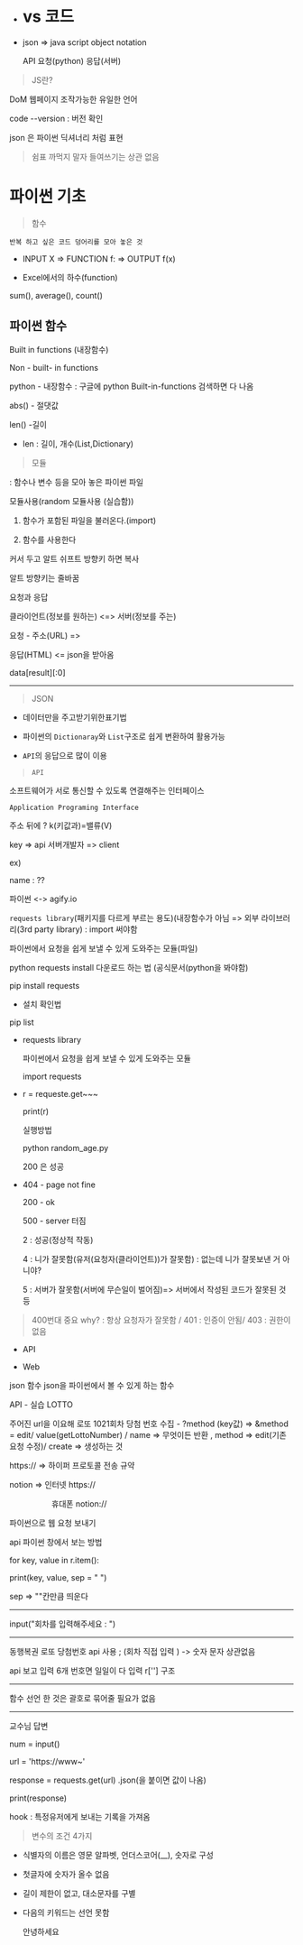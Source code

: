 - # vs 코드

- json =>  java script object notation
  
  API 요청(python) 응답(서버)

> JS란?

DoM 웹페이지 조작가능한 유일한 언어

code --version  : 버전 확인

json 은 파이썬 딕셔너리 처럼 표현  

> 쉼표 까먹지 말자 들여쓰기는 상관 없음

# 파이썬 기초

> 함수

```
반복 하고 싶은 코드 덩어리를 모아 놓은 것
```

- INPUT X => FUNCTION f: => OUTPUT f(x)

- Excel에서의 하수(function)

sum(), average(), count()

## 파이썬 함수

Built in functions (내장함수)

Non - built- in functions

python - 내장함수 : 구글에 python Built-in-functions 검색하면 다 나옴

abs() - 절댓값

len() -길이

- len : 길이, 개수(List,Dictionary)

> 모듈

: 함수나 변수 등을 모아 놓은 파이썬 파일

모듈사용(random 모듈사용 (실습함))

1. 함수가 포함된 파일을 불러온다.(import)

2. 함수를 사용한다

커서 두고 알트 쉬프트 방향키 하면 복사

알트 방향키는 줄바꿈

요청과 응답

클라이언트(정보를 원하는) <=> 서버(정보를 주는)

요청 - 주소(URL) =>

응답(HTML) <= json을 받아옴

data[result][:0]

---

> JSON

- 데이터만을 주고받기위한표기법

- 파이썬의 `Dictionaray`와  `List`구조로 쉽게 변환하여 활용가능

- `API`의 응답으로 많이 이용

> `API`

소프트웨어가 서로 통신할 수 있도록 연결해주는 인터페이스

`Application Programing Interface`

주소 뒤에 ? k(키값과)=밸류(V)

key => api 서버개발자 => client

ex)

name : ??

파이썬 <-> agify.io 

`requests library`(패키지를 다르게 부르는 용도)(내장함수가 아님 => 외부 라이브러리(3rd party library) : import 써야함

파이썬에서 요청을 쉽게 보낼 수 있게 도와주는 모듈(파일)

python requests install 다운로드 하는 법 (공식문서(python을 봐야함)

pip install requests

- 설치 확인법

pip list

- requests library
  
  파이썬에서 요청을 쉽게 보낼 수 있게 도와주는 모듈
  
  import requests

- r = requeste.get~~~
  
  print(r)
  
   실행방법
  
  python random_age.py
  
  200 은 성공

- 404 - page not fine
  
  200 - ok
  
  500 - server 터짐
  
  2 : 성공(정상적 작동)
  
  4 : 니가 잘못함(유저(요청자(클라이언트))가 잘못함) : 없는데 니가 잘못보낸 거 아니야?
  
  5 : 서버가 잘못함(서버에 무슨일이 벌어짐)=> 서버에서 작성된 코드가 잘못된 것 등

> 400번대 중요 why? : 항상 요청자가 잘못함 / 401 : 인증이 안됨/ 403 : 권한이 없음

- API

- Web

json 함수 json을 파이썬에서 볼 수 있게 하는 함수

API - 실습 LOTTO

주어진 url을 이요해 로또 1021회차 당첨 번호 수집 - ?method (key값)  => &method = edit/ value(getLottoNumber) /  name => 무엇이든 반환 , method => edit(기존 요청 수정)/ create => 생성하는 것

https:// => 하이퍼 프로토콜 전송 규약

notion => 인터넷 https://

                   휴대폰 notion://

파이썬으로 웹 요청 보내기

api 파이썬 창에서 보는 방법

for key, value in r.item():

print(key, value, sep = " ")

sep => ""칸만큼 띄운다

---

input("회차를 입력해주세요 : ")

---

동행복권 로또 당첨번호 api 사용 ; (회차 직접 입력 ) -> 숫자 문자 상관없음

api 보고 입력 6개 번호면 일일이 다 입력 r[''] 구조 

---

함수 선언 한 것은 괄호로 묶어줄 필요가 없음

---

교수님 답변

num = input()

url = 'https://www~'

response = requests.get(url)    .json(을 붙이면 값이 나옴)

print(response)

hook : 특정유저에게 보내는 기록을 가져옴

> 변수의 조건 4가지

- 식별자의 이름은 영문 알파벳, 언더스코어(__), 숫자로 구성

- 첫글자에 숫자가 올수 없음

- 길이 제한이 없고, 대소문자를 구별

- 다음의 키워드는 선언 못함
  
  안녕하세요
